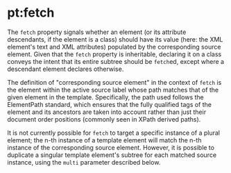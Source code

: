 # pt:fetch
The `fetch` property signals whether an element (or its attribute descendants, if the element is a class) should have
its value (here: the XML element's text and XML attributes) populated by the corresponding source element. Given that
the `fetch` property is inheritable, declaring it on a class conveys the intent that its entire subtree should be
`fetch`ed, except where a descendant element declares otherwise.

The definition of "corresponding source element" in the context of `fetch` is the element within the active source
label whose path matches that of the given element in the template. Specifically, the path used follows the ElementPath
standard, which ensures that the fully qualified tags of the element and its ancestors are taken into account rather
than just their document order positions (commonly seen in XPath derived paths).

It is not currently possible for `fetch` to target a specific instance of a plural element; the n-th instance of
a template element will match the n-th instance of the corresponding source element. However, it is possible to
duplicate a singular template element's subtree for each matched source instance, using the `multi` parameter described
below. 


